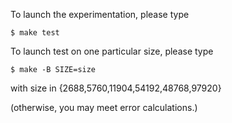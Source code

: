To launch the experimentation, please type

    $ make test

To launch test on one particular size, please type

    $ make -B SIZE=size

with size in {2688,5760,11904,54192,48768,97920}

(otherwise, you may meet error calculations.)
